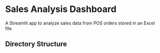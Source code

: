 # Sales Analysis Dashboard

A Streamlit app to analyze sales data from POS orders stored in an Excel file.

## Directory Structure